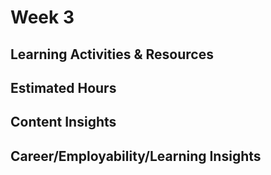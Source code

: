 # Week 3

## Learning Activities & Resources


## Estimated Hours


## Content Insights


## Career/Employability/Learning Insights
